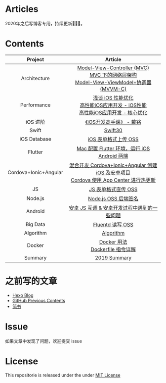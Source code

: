 # Articles

2020年之后写博客专用，持续更新💪💪💪。

# Contents

| Project | Article |
|:-------:|:-------:|
| Architecture | [Model-View-Controller (MVC)](https://github.com/liuzhongning/Articles/blob/master/contents/Model-View-Controller%20(MVC).md) <br> [MVC 下的网络层架构](https://github.com/liuzhongning/Articles/blob/master/contents/MVC%20下的网络层架构.md) <br> [Model-View-ViewModel+协调器 (MVVM-C)](https://github.com/liuzhongning/Articles/blob/master/contents/Model-View-ViewModel%2B协调器%20(MVVM-C).md)|
| Performance | [浅谈 iOS 性能优化](https://github.com/liuzhongning/Articles/blob/master/contents/浅谈%20iOS%20性能优化.md) <br> [高性能iOS应用开发 - iOS性能](https://github.com/liuzhongning/Articles/blob/master/contents/High-performance-iOS-application-development/高性能iOS应用开发%20-%20iOS性能.md) <br> [高性能iOS应用开发 - 核心优化](https://github.com/liuzhongning/Articles/blob/master/contents/High-performance-iOS-application-development/高性能iOS应用开发%20-%20核心优化.md)|
| iOS 进阶 | [《iOS开发高手课》 - 戴铭](https://github.com/liuzhongning/Articles/blob/master/contents/study_ming.md)|
| Swift | [Swift30](https://github.com/liuzhongning/Swift30)|
| iOS Database | [iOS 表单格式上传 OSS](https://github.com/liuzhongning/Articles/blob/master/contents/iOS%20表单格式上传%20OSS.md)|
| Flutter | [Mac 配置 Flutter 环境，运行 iOS Android 两端](https://github.com/liuzhongning/Articles/blob/master/contents/Flutter/Mac%20配置%20Flutter%20环境，运行%20iOS%20Android%20两端.md)|
| Cordova+Ionic+Angular | [混合开发 Cordova+Ionic+Angular 创建 iOS 及安卓项目](https://github.com/liuzhongning/Articles/blob/master/contents/混合开发%20Cordova%2BIonic%2BAngular%20创建%20iOS%20及安卓项目.md) <br> [Cordova 使用 App Center 进行热更新](https://github.com/liuzhongning/Articles/blob/master/contents/Cordova%20使用%20App%20Center%20进行热更新.md) |
| JS| [JS 表单格式直传 OSS](https://github.com/liuzhongning/Articles/blob/master/contents/JS%20表单格式直传%20OSS.md)|
| Node.js | [Node.js OSS 后端签名](https://github.com/liuzhongning/Articles/blob/master/contents/Node.js%20OSS%20后端签名.md)|
| Android | [安卓 JS 互调 & 安卓开发过程中遇到的一些问题](https://github.com/liuzhongning/Articles/blob/master/contents/安卓%20JS%20互调%20%26%20安卓开发过程中遇到的一些问题.md)|
| Big Data | [Fluentd 读写 OSS](https://github.com/liuzhongning/Articles/blob/master/contents/Fluentd%20读写%20OSS.md)|
| Algorithm | [Algorithm](https://github.com/liuzhongning/Algorithm)|
| Docker | [Docker 用法](https://github.com/liuzhongning/Articles/blob/master/contents/Docker/Docker%20用法.md)  <br>  [Dockerfile 指令详解](https://github.com/liuzhongning/Articles/blob/master/contents/Docker/Dockerfile%20指令详解.md)|
| Summary | [2019 Summary](https://github.com/liuzhongning/Articles/blob/master/contents/2019年终总结.md)|


# 之前写的文章

- [Hexo Blog](https://liuzhongning.github.io)
- [GitHub Previous Contents](https://github.com/liuzhongning/Articles/blob/master/contents/Previous%20Contents.md)
- [简书](https://www.jianshu.com/u/4f54fbd2ea5f)


# Issue

如果文章中发现了问题，欢迎提交 issue

# License

This repositorie is released under the under [MIT License](https://github.com/liuzhongning/Articles/blob/master/LICENSE)
